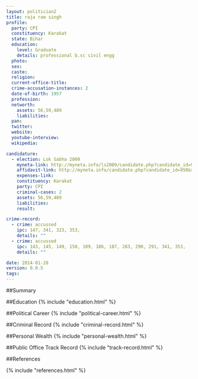 ```yaml
---
layout: politician2
title: raja ram singh
profile: 
  party: CPI
  constituency: Karakat
  state: Bihar
  education: 
    level: Graduate
    details: professional b.sc civil engg
  photo: 
  sex: 
  caste: 
  religion: 
  current-office-title: 
  crime-accusation-instances: 2
  date-of-birth: 1957
  profession: 
  networth: 
    assets: 56,59,489
    liabilities: 
  pan: 
  twitter: 
  website: 
  youtube-interview: 
  wikipedia: 

candidature: 
  - election: Lok Sabha 2009
    myneta-link: http://myneta.info/ls2009/candidate.php?candidate_id=950
    affidavit-link: http://myneta.info/candidate.php?candidate_id=950&scan=original
    expenses-link: 
    constituency: Karakat 
    party: CPI
    criminal-cases: 2
    assets: 56,59,489
    liabilities: 
    result:  

crime-record: 
  - crime: accussed
    ipc: 147, 341, 323, 353,
    details: "" 
  - crime: accussed
    ipc: 143, 145, 149, 150, 109, 186, 187, 283, 290, 291, 341, 353,
    details: "" 

date: 2014-01-28
version: 0.0.5
tags: 
---
```

##Summary


##Education
{% include "education.html" %}


##Political Career
{% include "political-career.html" %}


##Criminal Record
{% include "criminal-record.html" %}


##Personal Wealth
{% include "personal-wealth.html" %}


##Public Office Track Record
{% include "track-record.html" %}


##References


{% include "references.html" %}